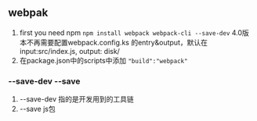 ## webpak
1. first you need npm
`npm install webpack webpack-cli --save-dev`
4.0版本不再需要配置webpack.config.ks 的entry&output，默认在input:src/index.js,
output: disk/
2. 在package.json中的scripts中添加
   `"build":"webpack"`
### --save-dev --save
1. --save-dev 指的是开发用到的工具链
2. --save js包